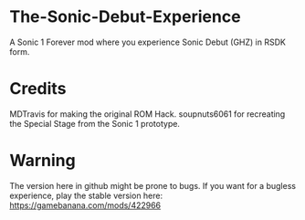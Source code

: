# The-Sonic-Debut-Experience
A Sonic 1 Forever mod where you experience Sonic Debut (GHZ) in RSDK form.

# Credits
MDTravis for making the original ROM Hack. soupnuts6061 for recreating the Special Stage from the Sonic 1 prototype.

# Warning
The version here in github might be prone to bugs. If you want for a bugless experience, play the stable version here:
https://gamebanana.com/mods/422966
